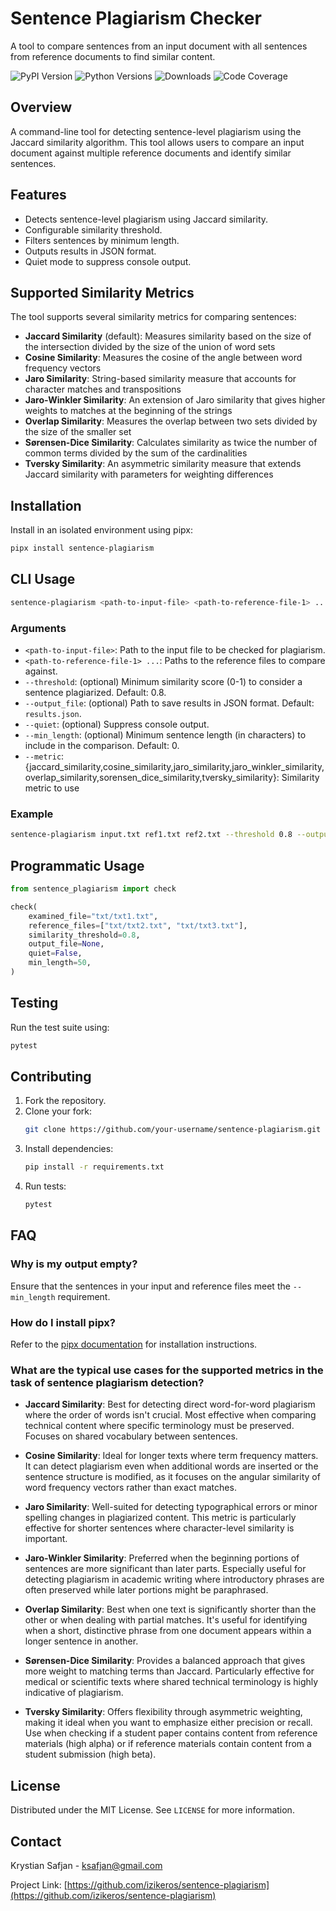 # Sentence Plagiarism Checker

A tool to compare sentences from an input document with all sentences from reference documents to find similar content.


![PyPI Version](https://img.shields.io/pypi/v/sentence-plagiarism.svg)
![Python Versions](https://img.shields.io/pypi/pyversions/sentence-plagiarism.svg)
![Downloads](https://img.shields.io/pypi/dm/sentence-plagiarism.svg)
![Code Coverage](https://img.shields.io/codecov/c/github/izikeros/sentence-plagiarism)

## Overview
A command-line tool for detecting sentence-level plagiarism using the Jaccard similarity algorithm. This tool allows users to compare an input document against multiple reference documents and identify similar sentences.

## Features
- Detects sentence-level plagiarism using Jaccard similarity.
- Configurable similarity threshold.
- Filters sentences by minimum length.
- Outputs results in JSON format.
- Quiet mode to suppress console output.

## Supported Similarity Metrics

The tool supports several similarity metrics for comparing sentences:

- **Jaccard Similarity** (default): Measures similarity based on the size of the intersection divided by the size of the union of word sets
- **Cosine Similarity**: Measures the cosine of the angle between word frequency vectors
- **Jaro Similarity**: String-based similarity measure that accounts for character matches and transpositions
- **Jaro-Winkler Similarity**: An extension of Jaro similarity that gives higher weights to matches at the beginning of the strings
- **Overlap Similarity**: Measures the overlap between two sets divided by the size of the smaller set
- **Sørensen-Dice Similarity**: Calculates similarity as twice the number of common terms divided by the sum of the cardinalities
- **Tversky Similarity**: An asymmetric similarity measure that extends Jaccard similarity with parameters for weighting differences

## Installation
Install in an isolated environment using pipx:
```sh
pipx install sentence-plagiarism
```

## CLI Usage
```sh
sentence-plagiarism <path-to-input-file> <path-to-reference-file-1> ... [--threshold <threshold-value>] [--output_file <path-to-output-file>] [--quiet] [--min_length <min-length>]
```

### Arguments
- `<path-to-input-file>`: Path to the input file to be checked for plagiarism.
- `<path-to-reference-file-1> ...`: Paths to the reference files to compare against.
- `--threshold`: (optional) Minimum similarity score (0-1) to consider a sentence plagiarized. Default: 0.8.
- `--output_file`: (optional) Path to save results in JSON format. Default: `results.json`.
- `--quiet`: (optional) Suppress console output.
- `--min_length`: (optional) Minimum sentence length (in characters) to include in the comparison. Default: 0.
- `--metric`: {jaccard_similarity,cosine_similarity,jaro_similarity,jaro_winkler_similarity,overlap_similarity,sorensen_dice_similarity,tversky_similarity}: Similarity metric to use

### Example
```sh
sentence-plagiarism input.txt ref1.txt ref2.txt --threshold 0.8 --output_file results.json --min_length 50
```

## Programmatic Usage
```python
from sentence_plagiarism import check

check(
    examined_file="txt/txt1.txt",
    reference_files=["txt/txt2.txt", "txt/txt3.txt"],
    similarity_threshold=0.8,
    output_file=None,
    quiet=False,
    min_length=50,
)
```

## Testing
Run the test suite using:
```sh
pytest
```

## Contributing
1. Fork the repository.
2. Clone your fork:
   ```sh
   git clone https://github.com/your-username/sentence-plagiarism.git
   ```
3. Install dependencies:
   ```sh
   pip install -r requirements.txt
   ```
4. Run tests:
   ```sh
   pytest
   ```

## FAQ
### Why is my output empty?
Ensure that the sentences in your input and reference files meet the `--min_length` requirement.

### How do I install pipx?
Refer to the [pipx documentation](https://pipxproject.github.io/pipx/installation/) for installation instructions.

### What are the typical use cases for the supported metrics in the task of sentence plagiarism detection?
- **Jaccard Similarity**: Best for detecting direct word-for-word plagiarism where the order of words isn't crucial. Most effective when comparing technical content where specific terminology must be preserved. Focuses on shared vocabulary between sentences.

- **Cosine Similarity**: Ideal for longer texts where term frequency matters. It can detect plagiarism even when additional words are inserted or the sentence structure is modified, as it focuses on the angular similarity of word frequency vectors rather than exact matches.

- **Jaro Similarity**: Well-suited for detecting typographical errors or minor spelling changes in plagiarized content. This metric is particularly effective for shorter sentences where character-level similarity is important.

- **Jaro-Winkler Similarity**: Preferred when the beginning portions of sentences are more significant than later parts. Especially useful for detecting plagiarism in academic writing where introductory phrases are often preserved while later portions might be paraphrased.

- **Overlap Similarity**: Best when one text is significantly shorter than the other or when dealing with partial matches. It's useful for identifying when a short, distinctive phrase from one document appears within a longer sentence in another.

- **Sørensen-Dice Similarity**: Provides a balanced approach that gives more weight to matching terms than Jaccard. Particularly effective for medical or scientific texts where shared technical terminology is highly indicative of plagiarism.

- **Tversky Similarity**: Offers flexibility through asymmetric weighting, making it ideal when you want to emphasize either precision or recall. Use when checking if a student paper contains content from reference materials (high alpha) or if reference materials contain content from a student submission (high beta).

## License
Distributed under the MIT License. See `LICENSE` for more information.

## Contact
Krystian Safjan - ksafjan@gmail.com

Project Link: [https://github.com/izikeros/sentence-plagiarism](https://github.com/izikeros/sentence-plagiarism)
